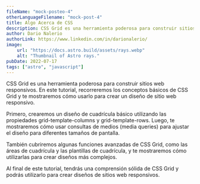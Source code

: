 ```yaml
---
fileName: "mock-posteo-4"
otherLanguageFilename: "mock-post-4"
title: Algo Acerca de CSS
description: CSS Grid es una herramienta poderosa para construir sitios web responsivos. En este tutorial, recorreremos los conceptos básicos de CSS Grid y te mostraremos cómo usarlo para crear un diseño de sitio web responsivo.
author: Dario Nalerio
authorLink: https://www.linkedin.com/in/darionalerio/
image:
    url: "https://docs.astro.build/assets/rays.webp"
    alt: "Thumbnail of Astro rays."
pubDate: 2022-07-17
tags: ["astro", "javascript"]
---
```

CSS Grid es una herramienta poderosa para construir sitios web responsivos. En este tutorial, recorreremos los conceptos básicos de CSS Grid y te mostraremos cómo usarlo para crear un diseño de sitio web responsivo.

Primero, crearemos un diseño de cuadrícula básico utilizando las propiedades grid-template-columns y grid-template-rows. Luego, te mostraremos cómo usar consultas de medios (media queries) para ajustar el diseño para diferentes tamaños de pantalla.

También cubriremos algunas funciones avanzadas de CSS Grid, como las áreas de cuadrícula y las plantillas de cuadrícula, y te mostraremos cómo utilizarlas para crear diseños más complejos.

Al final de este tutorial, tendrás una comprensión sólida de CSS Grid y podrás utilizarlo para crear diseños de sitios web responsivos.
